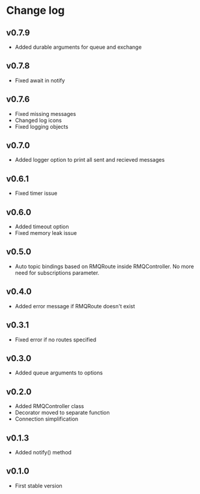 # Change log

## v0.7.9

-   Added durable arguments for queue and exchange

## v0.7.8

-   Fixed await in notify

## v0.7.6

-   Fixed missing messages
-   Changed log icons
-   Fixed logging objects

## v0.7.0

-   Added logger option to print all sent and recieved messages

## v0.6.1

-   Fixed timer issue

## v0.6.0

-   Added timeout option
-   Fixed memory leak issue

## v0.5.0

-   Auto topic bindings based on RMQRoute inside RMQController. No more need for subscriptions parameter.

## v0.4.0

-   Added error message if RMQRoute doesn't exist

## v0.3.1

-   Fixed error if no routes specified

## v0.3.0

-   Added queue arguments to options

## v0.2.0

-   Added RMQController class
-   Decorator moved to separate function
-   Connection simplification

## v0.1.3

-   Added notify() method

## v0.1.0

-   First stable version
